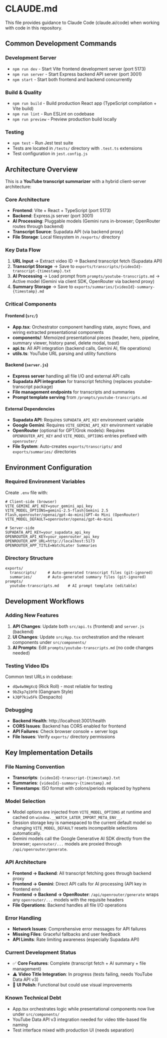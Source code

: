 # CLAUDE.md

This file provides guidance to Claude Code (claude.ai/code) when working with code in this repository.

## Common Development Commands

### Development Server
- `npm run dev` - Start Vite frontend development server (port 5173)
- `npm run server` - Start Express backend API server (port 3001)
- `npm start` - Start both frontend and backend concurrently

### Build & Quality
- `npm run build` - Build production React app (TypeScript compilation + Vite build)
- `npm run lint` - Run ESLint on codebase
- `npm run preview` - Preview production build locally

### Testing
- `npm test` - Run Jest test suite
- Tests are located in `/tests/` directory with `.test.ts` extensions
- Test configuration in `jest.config.js`

## Architecture Overview

This is a **YouTube transcript summarizer** with a hybrid client-server architecture:

### Core Architecture
- **Frontend**: Vite + React + TypeScript (port 5173)
- **Backend**: Express.js server (port 3001) 
- **AI Processing**: Pluggable models (Gemini runs in-browser; OpenRouter routes through backend)
- **Transcript Source**: Supadata API (via backend proxy)
- **File Storage**: Local filesystem in `/exports/` directory

### Key Data Flow
1. **URL Input** → Extract video ID → Backend transcript fetch (Supadata API)
2. **Transcript Storage** → Save to `exports/transcripts/{videoId}-transcript-{timestamp}.txt`
3. **AI Processing** → Load prompt from `prompts/youtube-transcripts.md` → Active model (Gemini via client SDK, OpenRouter via backend proxy)
4. **Summary Storage** → Save to `exports/summaries/{videoId}-summary-{timestamp}.md`

### Critical Components

#### Frontend (`src/`)
- **App.tsx**: Orchestrator component handling state, async flows, and wiring extracted presentational components
- **components/**: Memoized presentational pieces (header, hero, pipeline, summary viewer, history panel, delete modal, toast)
- **api.ts**: All API integration (backend calls, Gemini AI, file operations)
- **utils.ts**: YouTube URL parsing and utility functions

#### Backend (`server.js`)
- **Express server** handling all file I/O and external API calls
- **Supadata API integration** for transcript fetching (replaces youtube-transcript package)
- **File management endpoints** for transcripts and summaries
- **Prompt template serving** from `/prompts/youtube-transcripts.md`

#### External Dependencies
- **Supadata API**: Requires `SUPADATA_API_KEY` environment variable
- **Google Gemini**: Requires `VITE_GEMINI_API_KEY` environment variable
- **OpenRouter** (optional for GPT/Grok models): Requires `OPENROUTER_API_KEY` and `VITE_MODEL_OPTIONS` entries prefixed with `openrouter/`
- **File System**: Auto-creates `exports/transcripts/` and `exports/summaries/` directories

## Environment Configuration

### Required Environment Variables
Create `.env` file with:
```
# Client-side (browser)
VITE_GEMINI_API_KEY=your_gemini_api_key
VITE_MODEL_OPTIONS=gemini-2.5-flash|Gemini 2.5 Flash,openrouter/openai/gpt-4o-mini|GPT-4o Mini (OpenRouter)
VITE_MODEL_DEFAULT=openrouter/openai/gpt-4o-mini

# Server-side
SUPADATA_API_KEY=your_supadata_api_key
OPENROUTER_API_KEY=your_openrouter_api_key
OPENROUTER_APP_URL=http://localhost:5173
OPENROUTER_APP_TITLE=WatchLater Summaries
```

### Directory Structure
```
exports/
  transcripts/     # Auto-generated transcript files (git-ignored)
  summaries/       # Auto-generated summary files (git-ignored)
prompts/
  youtube-transcripts.md    # AI prompt template (editable)
```

## Development Workflows

### Adding New Features
1. **API Changes**: Update both `src/api.ts` (frontend) and `server.js` (backend)
2. **UI Changes**: Update `src/App.tsx` orchestration and the relevant components under `src/components/`
3. **AI Prompts**: Edit `prompts/youtube-transcripts.md` (no code changes needed)

### Testing Video IDs
Common test URLs in codebase:
- `dQw4w9WgXcQ` (Rick Roll) - most reliable for testing
- `9bZkp7q19f0` (Gangnam Style)
- `kJQP7kiw5Fk` (Despacito)

### Debugging
- **Backend Health**: http://localhost:3001/health
- **CORS Issues**: Backend has CORS enabled for frontend
- **API Failures**: Check browser console + server logs
- **File Issues**: Verify `exports/` directory permissions

## Key Implementation Details

### File Naming Convention
- **Transcripts**: `{videoId}-transcript-{timestamp}.txt`
- **Summaries**: `{videoId}-summary-{timestamp}.md`
- **Timestamps**: ISO format with colons/periods replaced by hyphens

### Model Selection
- Model options are injected from `VITE_MODEL_OPTIONS` at runtime and cached on `window.__WATCH_LATER_IMPORT_META_ENV__`.
- Session storage key is namespaced to the current default model so changing `VITE_MODEL_DEFAULT` resets incompatible selections automatically.
- Gemini models call the Google Generative AI SDK directly from the browser; `openrouter/...` models are proxied through `/api/openrouter/generate`.

### API Architecture
- **Frontend → Backend**: All transcript fetching goes through backend proxy
- **Frontend → Gemini**: Direct API calls for AI processing (API key in frontend env)
- **Frontend → Backend → OpenRouter**: `/api/openrouter/generate` wraps any `openrouter/...` models with the requisite headers
- **File Operations**: Backend handles all file I/O operations

### Error Handling
- **Network Issues**: Comprehensive error messages for API failures
- **Missing Files**: Graceful fallbacks and user feedback
- **API Limits**: Rate limiting awareness (especially Supadata API)

### Current Development Status
- ✅ **Core Features**: Complete (transcript fetch + AI summary + file management)
- ⚠️ **Video Title Integration**: In progress (tests failing, needs YouTube Data API v3)
- 🔄 **UI Polish**: Functional but could use visual improvements

### Known Technical Debt
- App.tsx orchestrates logic while presentational components now live under `src/components/`
- YouTube Data API v3 integration needed for video title-based file naming
- Test interface mixed with production UI (needs separation)
